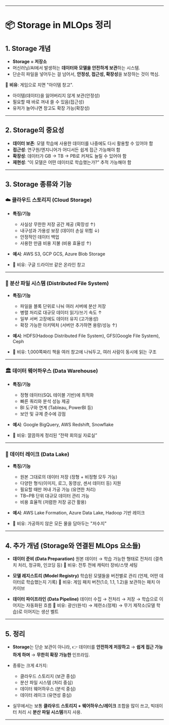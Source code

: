 
---

# 📦 Storage in MLOps 정리

## 1. Storage 개념

* **Storage = 저장소**
* 머신러닝/AI에서 발생하는 **데이터와 모델을 안전하게 보관**하는 시스템.
* 단순히 파일을 넣어두는 걸 넘어서, **안정성, 접근성, 확장성**을 보장하는 것이 핵심.

📖 **비유**:
게임으로 치면 "아이템 창고".

* 아이템(데이터)을 잃어버리지 않게 보관(안정성)
* 필요할 때 바로 꺼내 쓸 수 있음(접근성)
* 유저가 늘어나면 창고도 확장 가능(확장성)

---

## 2. Storage의 중요성

* **데이터 보존**: 모델 학습에 사용한 데이터를 나중에도 다시 활용할 수 있어야 함
* **접근성**: 연구원/엔지니어가 어디서든 쉽게 접근 가능해야 함
* **확장성**: 데이터가 GB → TB → PB로 커져도 늘릴 수 있어야 함
* **재현성**: “이 모델은 어떤 데이터로 학습했는가?” 추적 가능해야 함

---

## 3. Storage 종류와 기능

### ☁️ 클라우드 스토리지 (Cloud Storage)

* **특징/기능**

  * 사실상 무한한 저장 공간 제공 (확장성 ↑)
  * 내구성과 가용성 보장 (데이터 손실 위험 ↓)
  * 안정적인 데이터 백업
  * 사용한 만큼 비용 지불 (비용 효율성 ↑)
* **예시**: AWS S3, GCP GCS, Azure Blob Storage
* 📖 비유: 구글 드라이브 같은 온라인 창고

---

### 📂 분산 파일 시스템 (Distributed File System)

* **특징/기능**

  * 파일을 블록 단위로 나눠 여러 서버에 분산 저장
  * 병렬 처리로 대규모 데이터 읽기/쓰기 속도 ↑
  * 일부 서버 고장에도 데이터 유지 (고가용성)
  * 확장 가능한 아키텍처 (서버만 추가하면 용량/성능 ↑)
* **예시**: HDFS(Hadoop Distributed File System), GFS(Google File System), Ceph
* 📖 비유: 1,000쪽짜리 책을 여러 창고에 나눠두고, 여러 사람이 동시에 읽는 구조

---

### 🏛 데이터 웨어하우스 (Data Warehouse)

* **특징/기능**

  * 정형 데이터(SQL 테이블 기반)에 최적화
  * 빠른 쿼리와 분석 성능 제공
  * BI 도구와 연계 (Tableau, PowerBI 등)
  * 보안 및 규제 준수에 강점
* **예시**: Google BigQuery, AWS Redshift, Snowflake
* 📖 비유: 깔끔하게 정리된 “전략 회의실 자료실”

---

### 🌊 데이터 레이크 (Data Lake)

* **특징/기능**

  * 원본 그대로의 데이터 저장 (정형 + 비정형 모두 가능)
  * 다양한 형식(이미지, 로그, 동영상, 센서 데이터 등) 지원
  * 필요할 때만 꺼내 가공 가능 (유연한 처리)
  * TB\~PB 단위 대규모 데이터 관리 가능
  * 비용 효율적 (저렴한 저장 공간 활용)
* **예시**: AWS Lake Formation, Azure Data Lake, Hadoop 기반 레이크
* 📖 비유: 가공하지 않은 모든 물을 담아두는 "저수지"

---

## 4. 추가 개념 (Storage와 연결된 MLOps 요소들)

* **데이터 준비 (Data Preparation)**
  원본 데이터 → 학습 가능한 형태로 전처리 (결측치 처리, 정규화, 인코딩 등)
  📖 비유: 전투 전에 캐릭터 장비/스탯 세팅

* **모델 레지스트리 (Model Registry)**
  학습된 모델들을 버전별로 관리 (언제, 어떤 데이터로 학습했는지 기록)
  📖 비유: 게임 패치 버전(1.0, 1.1, 1.2)을 보관하는 패치 아카이브

* **데이터 파이프라인 (Data Pipeline)**
  데이터 수집 → 전처리 → 저장 → 학습으로 이어지는 자동화된 흐름
  📖 비유: 광산(원석) → 제련소(정제) → 무기 제작소(모델 학습)로 이어지는 생산 벨트

---

## 5. 정리

* **Storage**는 단순 보관이 아니라,
  👉 데이터를 **안전하게 저장하고** → **쉽게 접근 가능하게 하며** → **무한히 확장 가능한** 인프라임.
* 종류는 크게 4가지:

  * 클라우드 스토리지 (보관 중심)
  * 분산 파일 시스템 (처리 중심)
  * 데이터 웨어하우스 (분석 중심)
  * 데이터 레이크 (유연성 중심)
* 실무에서는 보통 **클라우드 스토리지 + 웨어하우스/레이크** 조합을 많이 쓰고, 빅데이터 처리 시 **분산 파일 시스템**까지 사용.

---


